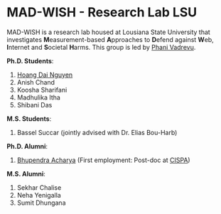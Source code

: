 # MAD-WISH - Research Lab LSU

MAD-WISH is a research lab housed at Lousiana State University that investigates **M**easurement-based **A**pproaches to **D**efend against **W**eb, **I**nternet and **S**ocietal **H**arms. This group is led by [Phani Vadrevu](https://www.phanivadrevu.com/).

**Ph.D. Students**:

1. [Hoang Dai Nguyen](https://www.hoangdainguyen.com/)
2. Anish Chand
3. Koosha Sharifani
4. Madhulika Itha
5. Shibani Das

**M.S. Students**:

1. Bassel Succar (jointly advised with Dr. Elias Bou-Harb)

**Ph.D. Alumni**:

1. [Bhupendra Acharya](https://bhupendraacharya.com/) (First employment: Post-doc at [CISPA](https://cispa.de/en)) 

**M.S. Alumni**:
1. Sekhar Chalise
2. Neha Yenigalla
3. Sumit Dhungana

